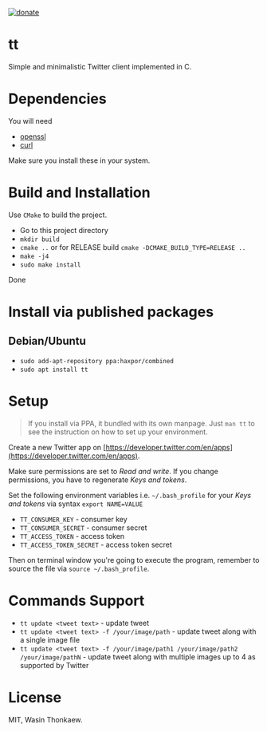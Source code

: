 <a href="https://github.com/haxpor/donate"><img src="https://img.shields.io/badge/$-donate-ff69b4.svg?maxAge=2592000&amp;style=flat" alt="donate"></a>

# tt

Simple and minimalistic Twitter client implemented in C.

# Dependencies

You will need

* [openssl](https://www.openssl.org/)
* [curl](https://github.com/curl/curl)

Make sure you install these in your system.

# Build and Installation

Use `CMake` to build the project.

* Go to this project directory
* `mkdir build`
* `cmake ..` or for RELEASE build `cmake -DCMAKE_BUILD_TYPE=RELEASE ..`
* `make -j4`
* `sudo make install`

Done

# Install via published packages

## Debian/Ubuntu

* `sudo add-apt-repository ppa:haxpor/combined`
* `sudo apt install tt`

# Setup

> If you install via PPA, it bundled with its own manpage. Just `man tt` to see the instruction on how to set up your environment.

Create a new Twitter app on [https://developer.twitter.com/en/apps](https://developer.twitter.com/en/apps).

Make sure permissions are set to _Read and write_. If you change permissions, you have to regenerate _Keys and tokens_.

Set the following environment variables i.e. `~/.bash_profile` for your _Keys and tokens_ via syntax `export NAME=VALUE`

* `TT_CONSUMER_KEY` - consumer key
* `TT_CONSUMER_SECRET` - consumer secret
* `TT_ACCESS_TOKEN` - access token
* `TT_ACCESS_TOKEN_SECRET` - access token secret

Then on terminal window you're going to execute the program, remember to source the file via `source ~/.bash_profile`.

# Commands Support

- `tt update <tweet text>` - update tweet
- `tt update <tweet text> -f /your/image/path` - update tweet along with a single image file
- `tt update <tweet text> -f /your/image/path1 /your/image/path2 /your/image/pathN` - update tweet along with multiple images up to 4 as supported by Twitter

# License

MIT, Wasin Thonkaew.
